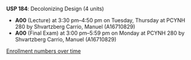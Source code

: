 **USP 184**: Decolonizing Design (4 units)

- **A00** (Lecture) at 3:30 pm–4:50 pm on Tuesday, Thursday at PCYNH 280 by Shvartzberg Carrio, Manuel (A16710829)
- **A00** (Final Exam) at 3:00 pm–5:59 pm on Monday at PCYNH 280 by Shvartzberg Carrio, Manuel (A16710829)

[Enrollment numbers over time](./USP184.tsv)
